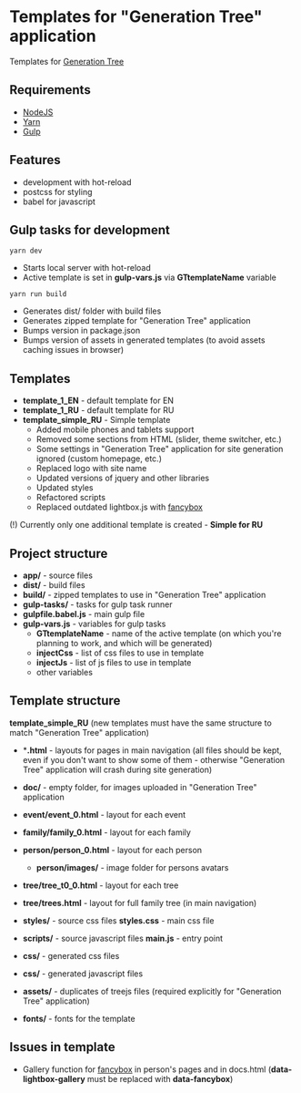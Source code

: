# Templates for "Generation Tree" application

Templates for [Generation Tree](http://generatree.com/index.html)

## Requirements
- [NodeJS](https://nodejs.org/en/)
- [Yarn](https://yarnpkg.com/)
- [Gulp](https://gulpjs.com/)

## Features
- development with hot-reload
- postcss for styling
- babel for javascript


## Gulp tasks for development
``
yarn dev
``

- Starts local server with hot-reload
- Active template is set in **gulp-vars.js** via **GTtemplateName** variable

``
yarn run build
``
- Generates dist/ folder with build files
- Generates zipped template for "Generation Tree" application
- Bumps version in package.json
- Bumps version of assets in generated templates (to avoid assets caching issues in browser)


## Templates
- **template_1_EN** - default template for EN
- **template_1_RU** - default template for RU
- **template_simple_RU** - Simple template
    - Added mobile phones and tablets support
    - Removed some sections from HTML (slider, theme switcher, etc.)
    - Some settings in "Generation Tree" application for site generation ignored (custom homepage, etc.)
    - Replaced logo with site name
    - Updated versions of jquery and other libraries
    - Updated styles
    - Refactored scripts
    - Replaced outdated lightbox.js with [fancybox](https://fancyapps.com/fancybox/3/)

(!) Currently only one additional template is created - **Simple for RU**

## Project structure
- **app/** - source files
- **dist/** - build files
- **build/** - zipped templates to use in "Generation Tree" application
- **gulp-tasks/** - tasks for gulp task runner
- **gulpfile.babel.js** - main gulp file
- **gulp-vars.js** - variables for gulp tasks
    - **GTtemplateName** - name of the active template (on which you're planning to work, and which will be generated)
    - **injectCss** - list of css files to use in template
    - **injectJs** - list of js files to use in template
    - other variables

## Template structure

**template_simple_RU** (new templates must have the same structure to match "Generation Tree" application)

- ***.html** - layouts for pages in main navigation (all files should be kept, even if you don't want to show some of them - otherwise "Generation Tree" application will crash during site generation)
- **doc/** - empty folder, for images uploaded in "Generation Tree" application
- **event/event_0.html** - layout for each event
- **family/family_0.html** - layout for each family
- **person/person_0.html** - layout for each person
    - **person/images/** - image folder for persons avatars
- **tree/tree_t0_0.html** - layout for each tree
- **tree/trees.html** - layout for full family tree (in main navigation)


- **styles/** - source css files
    **styles.css** - main css file
- **scripts/** - source javascript files
    **main.js** - entry point
- **css/** - generated css files
- **css/** - generated javascript files
- **assets/** - duplicates of treejs files (required explicitly for "Generation Tree" application)
- **fonts/** - fonts for the template


## Issues in template
- Gallery function for [fancybox](https://fancyapps.com/fancybox/3/) in person's pages and in docs.html (**data-lightbox-gallery** must be replaced with **data-fancybox**)
